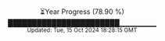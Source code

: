 <p align="center">
⏳Year Progress (78.90 %) <br>
███████████████████████▁▁▁▁▁▁▁ <br>
<sub>Updated: Tue, 15 Oct 2024 18:28:15 GMT</sub>
</p>

